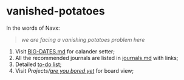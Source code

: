 # vanished-potatoes
In the words of Navx:
> *we are facing a vanishing potatoes problem here* 

1. Visit [BIG-DATES.md](BIG-DATES.md) for calander setter;
2. All the recommended journals are listed in [journals.md](journals.md) with links;
3. Detailed [to-do list](to-do-list.md);
4. Visit *Projects/*[*are you bored yet*](../projects/1?fullscreen=true) for board view;
